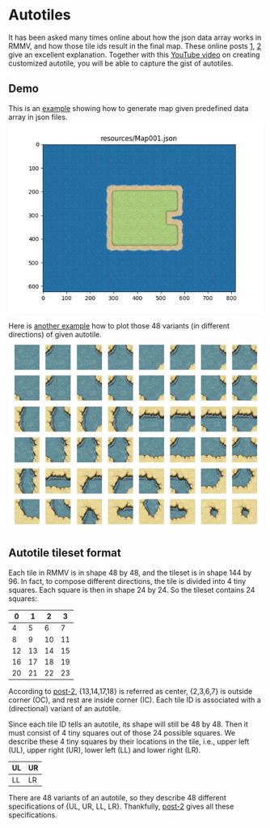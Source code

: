 # Autotiles
It has been asked many times online about how the json data array works in RMMV, 
and how those tile ids result in the final map.
These online posts [1](https://forums.rpgmakerweb.com/index.php?threads/how-to-determine-your-tileid.91129/), 
[2](https://forums.rpgmakerweb.com/index.php?threads/autotile-tile-ids.2829/) 
give an excellent explanation.
Together with this [YouTube video](https://www.youtube.com/watch?v=nvdf6SM0N0k&t=463s) on creating customized autotile, 
you will be able to capture the gist of autotiles. 

## Demo
This is an [example](../examples/autotile_map_generation.py) showing how to generate map given predefined data array in json files. 
![map001](../resources/outputs/Map001.jpg)

Here is [another example](../examples/floor_type_picture.py) how to plot those 48 variants (in different directions) of given autotile.
![floor_type](../resources/outputs/floor_type.jpg)


## Autotile tileset format
Each tile in RMMV is in shape 48 by 48, and the tileset is in shape 144 by 96. 
In fact, to compose different directions, the tile is divided into 4 tiny squares.
Each square is then in shape 24 by 24. 
So the tileset contains 24 squares: 

| 0 | 1 | 2 | 3 |
|---|---|---|---|
| 4 | 5 | 6 | 7 |
| 8  | 9 | 10 | 11 |
| 12 | 13 | 14 | 15 |
| 16 | 17 | 18 | 19 |
| 20 | 21 | 22 | 23 |

According to [post-2](https://forums.rpgmakerweb.com/index.php?threads/autotile-tile-ids.2829),
{13,14,17,18} is referred as center, {2,3,6,7} is outside corner (OC), 
and rest are inside corner (IC).
Each tile ID is associated with a (directional) variant of an autotile.

Since each tile ID tells an autotile, its shape will still be 48 by 48.
Then it must consist of 4 tiny squares out of those 24 possible squares.
We describe these 4 tiny squares by their locations in the tile, i.e., upper left (UL),
upper right (UR), lower left (LL) and lower right (LR).

| UL | UR |
|---|---|
| LL | LR |


There are 48 variants of an autotile, so they describe 48 different specifications of 
{UL, UR, LL, LR}. 
Thankfully, [post-2](https://forums.rpgmakerweb.com/index.php?threads/autotile-tile-ids.2829) gives 
all these specifications.  
